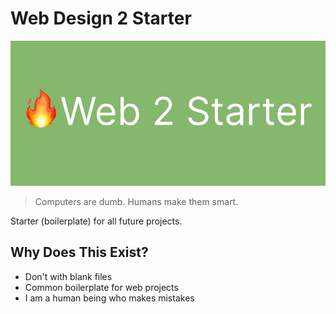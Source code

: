 # Web Design 2 Starter

![Web 2 Starter](web2.webp)

> Computers are dumb. Humans make them smart.

Starter (boilerplate) for all future projects.

## Why Does This Exist?
* Don't with blank files
* Common boilerplate for web projects
* I am a human being who makes mistakes
